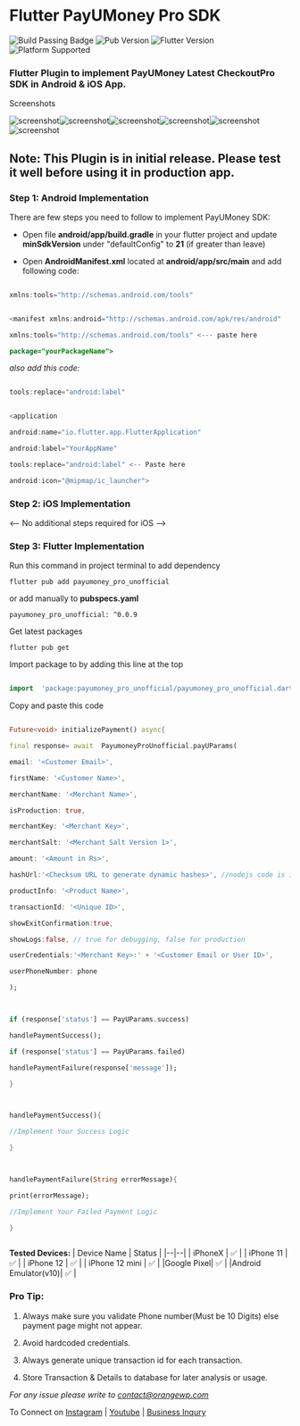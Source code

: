# Flutter PayUMoney Pro SDK

![Build Passing Badge](https://img.shields.io/badge/build-Passing-brightgreen) ![Pub Version](https://img.shields.io/pub/v/payumoney_pro_unofficial?label=Version) ![Flutter Version](https://img.shields.io/badge/Flutter-v2.2.3-blue) ![Platform Supported](https://img.shields.io/badge/Platform%20Supported-Android%20%7C%20iOS-red)

### Flutter Plugin to implement PayUMoney Latest CheckoutPro SDK in Android & iOS App.

Screenshots

![screenshot](https://github.com/orangepreneur/payumoneySDK/blob/master/screenshots/main.jpg)![screenshot](https://github.com/orangepreneur/payumoneySDK/blob/master/screenshots/paymentpage.jpg)![screenshot](https://github.com/orangepreneur/payumoneySDK/blob/master/screenshots/card.jpg)![screenshot](https://github.com/orangepreneur/payumoneySDK/blob/master/screenshots/upi.jpg)![screenshot](https://github.com/orangepreneur/payumoneySDK/blob/master/screenshots/wallets.jpg)![screenshot](https://github.com/orangepreneur/payumoneySDK/blob/master/screenshots/netbanking.jpg)

## Note: This Plugin is in initial release. Please test it well before using it in production app.

### Step 1: Android Implementation

There are few steps you need to follow to implement PayUMoney SDK:

- Open file **android/app/build.gradle** in your flutter project and update **minSdkVersion** under "defaultConfig" to **21** (if greater than leave)

- Open **AndroidManifest.xml** located at **android/app/src/main** and add following code:

```java

xmlns:tools="http://schemas.android.com/tools"

```

```java

<manifest xmlns:android="http://schemas.android.com/apk/res/android"

xmlns:tools="http://schemas.android.com/tools" <--- paste here

package="yourPackageName">

```

_also add this code:_

```java

tools:replace="android:label"

```

```java

<application

android:name="io.flutter.app.FlutterApplication"

android:label="YourAppName"

tools:replace="android:label" <-- Paste here

android:icon="@mipmap/ic_launcher">

```

### Step 2: iOS Implementation

<-- No additional steps required for iOS -->

### Step 3: Flutter Implementation

Run this command in project terminal to add dependency

`flutter pub add payumoney_pro_unofficial`

or add manually to **pubspecs.yaml**

`payumoney_pro_unofficial: ^0.0.9`

Get latest packages

`flutter pub get `

Import package to by adding this line at the top

```dart

import  'package:payumoney_pro_unofficial/payumoney_pro_unofficial.dart';

```

Copy and paste this code

```dart

Future<void> initializePayment() async{

final response= await  PayumoneyProUnofficial.payUParams(

email: '<Customer Email>',

firstName: '<Customer Name>',

merchantName: '<Merchant Name>',

isProduction: true,

merchantKey: '<Merchant Key>',

merchantSalt: '<Merchant Salt Version 1>',

amount: '<Amount in Rs>',

hashUrl:'<Checksum URL to generate dynamic hashes>', //nodejs code is included. Host the code and update its url here.

productInfo: '<Product Name>',

transactionId: '<Unique ID>',

showExitConfirmation:true,

showLogs:false, // true for debugging, false for production

userCredentials:'<Merchant Key>:' + '<Customer Email or User ID>',

userPhoneNumber: phone

);



if (response['status'] == PayUParams.success)

handlePaymentSuccess();

if (response['status'] == PayUParams.failed)

handlePaymentFailure(response['message']);

}



handlePaymentSuccess(){

//Implement Your Success Logic

}



handlePaymentFailure(String errorMessage){

print(errorMessage);

//Implement Your Failed Payment Logic

}



```

**Tested Devices:**
| Device Name | Status |
|--|--|
| iPhoneX | :white_check_mark: |
| iPhone 11 | :white_check_mark: |
| iPhone 12 | :white_check_mark: |
| iPhone 12 mini | :white_check_mark: |
|Google Pixel| :white_check_mark: |
|Android Emulator(v10)| :white_check_mark: |

### Pro Tip:

1. Always make sure you validate Phone number(Must be 10 Digits) else payment page might not appear.

2. Avoid hardcoded credentials.

3. Always generate unique transaction id for each transaction.

4. Store Transaction & Details to database for later analysis or usage.

_For any issue please write to [contact@orangewp.com](mailto:contact@orangewp.com)_

To Connect on [Instagram](https://instagram.com/orangepreneur) | [Youtube](https://orangepreneur.com) | [Business Inqury](https://wa.me/916398259963)
